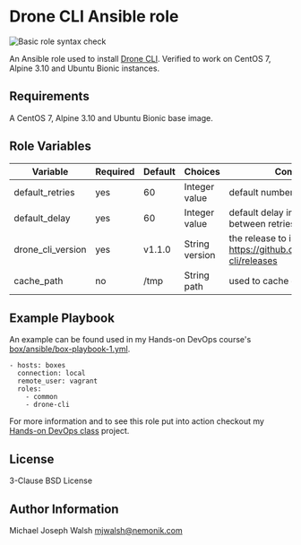 # Drone CLI Ansible role

![Basic role syntax check](https://github.com/nemonik/drone-cli-role/workflows/Basic%20role%20syntax%20check/badge.svg)

An Ansible role used to install [Drone CLI](https://github.com/drone/drone-cli). Verified to work on CentOS 7, Alpine 3.10 and Ubuntu Bionic instances.

## Requirements

A CentOS 7, Alpine 3.10 and Ubuntu Bionic base image.

## Role Variables

| Variable                 | Required | Default               | Choices             | Comments                                                                |
|--------------------------|----------|-----------------------|---------------------|-------------------------------------------------------------------------|
| default_retries          | yes      | 60                    | Integer value       | default number of retries                                               |
| default_delay            | yes      | 60                    | Integer value       | default delay in seconds between retries                                |
| drone_cli_version        | yes      | v1.1.0                | String version      | the release to install from https://github.com/drone/drone-cli/releases | 
| cache_path               | no       | /tmp                  | String path         | used to cache drone cli tar ball                                        |
## Example Playbook

An example can be found used in my Hands-on DevOps course's [box/ansible/box-playbook-1.yml](https://github.com/nemonik/hands-on-DevOps/blob/master/box/ansible/box-playbook-1.yml).

```
- hosts: boxes
  connection: local
  remote_user: vagrant
  roles:
    - common
    - drone-cli
```

For more information and to see this role put into action checkout my [Hands-on DevOps class](https://github.com/nemonik/hands-on-DevOps) project.

## License

3-Clause BSD License

## Author Information

Michael Joseph Walsh <mjwalsh@nemonik.com>
